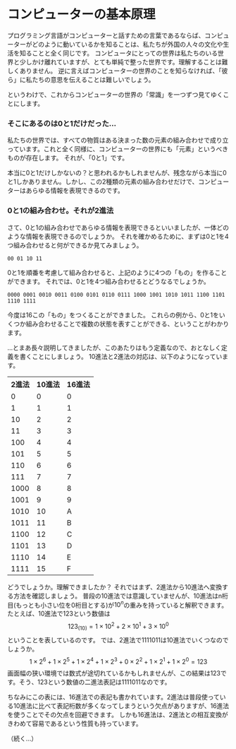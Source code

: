 コンピューターの基本原理
====

プログラミング言語がコンピューターと話すための言葉であるならば、コンピューターがどのように動いているかを知ることは、私たちが外国の人々の文化や生活を知ることと全く同じです。
コンピュータにとっての世界は私たちのいる世界と少しかけ離れていますが、とても単純で整った世界です。理解することは難しくありません。
逆に言えばコンピューターの世界のことを知らなければ、「彼ら」に私たちの意思を伝えることは難しいでしょう。

というわけで、これからコンピューターの世界の「常識」を一つずつ見てゆくことにします。

### そこにあるのは0と1だけだった…
私たちの世界では、すべての物質はある決まった数の元素の組み合わせで成り立っています。これと全く同様に、コンピューターの世界にも「元素」というべきものが存在します。
それが、「0と1」です。

本当に0と1だけしかないの？と思われるかもしれませんが、残念ながら本当に0と1しかありません。しかし、この2種類の元素の組み合わせだけで、コンピューターはあらゆる情報を表現できるのです。

### 0と1の組み合わせ。それが2進法
さて、0と1の組み合わせであらゆる情報を表現できるといいましたが、一体どのような情報を表現できるのでしょうか。
それを確かめるために、まずは0と1を4つ組み合わせると何ができるか見てみましょう。
```
00 01 10 11
```
0と1を順番を考慮して組み合わせると、上記のように4つの「もの」を作ることができます。
それでは、0と1を4つ組み合わせるとどうなるでしょうか。
```
0000 0001 0010 0011 0100 0101 0110 0111 1000 1001 1010 1011 1100 1101 1110 1111
```
今度は16この「もの」をつくることができました。
これらの例から、0と1をいくつか組み合わせることで複数の状態を表すことができる、ということがわかります。

…とまあ長々説明してきましたが、このあたりはもう定義なので、おとなしく定義を書くことにしましょう。
10進法と2進法の対応は、以下のようになっています。

<table class="table table-bordered table-striped">
<tr><th>2進法</th><th>10進法</th><th>16進法</th></tr>
<tr><td>0</td><td>0</td><td>0</td></tr>
<tr><td>1</td><td>1</td><td>1</td></tr>
<tr><td>10</td><td>2</td><td>2</td></tr>
<tr><td>11</td><td>3</td><td>3</td></tr>
<tr><td>100</td><td>4</td><td>4</td></tr>
<tr><td>101</td><td>5</td><td>5</td></tr>
<tr><td>110</td><td>6</td><td>6</td></tr>
<tr><td>111</td><td>7</td><td>7</td></tr>
<tr><td>1000</td><td>8</td><td>8</td></tr>
<tr><td>1001</td><td>9</td><td>9</td></tr>
<tr><td>1010</td><td>10</td><td>A</td></tr>
<tr><td>1011</td><td>11</td><td>B</td></tr>
<tr><td>1100</td><td>12</td><td>C</td></tr>
<tr><td>1101</td><td>13</td><td>D</td></tr>
<tr><td>1110</td><td>14</td><td>E</td></tr>
<tr><td>1111</td><td>15</td><td>F</td></tr>
</table>

どうでしょうか。理解できましたか？
それではまず、2進法から10進法へ変換する方法を確認しましょう。
普段の10進法では意識していませんが、10進法はn桁目(もっとも小さい位を0桁目とする)が<span>$10^n$</span>の重みを持っていると解釈できます。たとえば、10進法で123という数値は
$$ 123_{(10)} = 1 \times 10^2 + 2 \times 10^1 + 3 \times 10^0 $$
ということを表しているのです。
では、2進法で1111011は10進法でいくつなのでしょうか。
$$ 1 \times 2^6 + 1 \times 2^5 + 1 \times 2^4 + 1 \times 2^3 + 0 \times 2^2 + 1 \times 2^1 + 1 \times 2^0 = 123 $$
画面幅の狭い環境では数式が途切れているかもしれませんが、この結果は123です。そう、123という数値の二進法表記は1111011なのです。


ちなみにこの表には、16進法での表記も書かれています。2進法は普段使っている10進法に比べて表記桁数が多くなってしまうという欠点がありますが、16進法を使うことでその欠点を回避できます。
しかも16進法は、2進法との相互変換がきわめて容易であるという性質も持っています。

（続く…）
